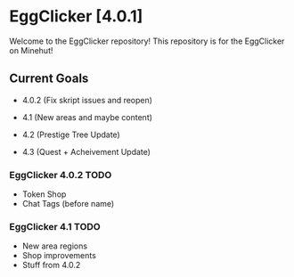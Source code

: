 # EggClicker [4.0.1]
Welcome to the EggClicker repository! This repository is for the EggClicker on Minehut!

## Current Goals
- 4.0.2 (Fix skript issues and reopen)

- 4.1 (New areas and maybe content)

- 4.2 (Prestige Tree Update)

- 4.3 (Quest + Acheivement Update)

### EggClicker 4.0.2 TODO
- Token Shop
- Chat Tags (before name)

### EggClicker 4.1 TODO
- New area regions
- Shop improvements
- Stuff from 4.0.2
